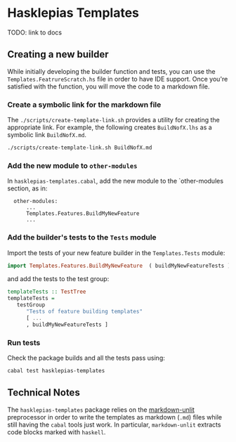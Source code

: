 # Hasklepias Templates

TODO: link to docs

## Creating a new builder

While initially developing the builder function and tests, you can use the `Templates.FeatrureScratch.hs` file in order to have IDE support. Once you're satisfied with the function, you will move the code to a markdown file.

### Create a symbolic link for the markdown file

The `./scripts/create-template-link.sh` provides a utility for creating the appropriate link. For example, the following creates `BuildNofX.lhs` as a symbolic link `BuildNofX.md`.

```sh
./scripts/create-template-link.sh BuildNofX.md
```

### Add the new module to `other-modules`

In `hasklepias-templates.cabal`, add the new module to the `other-modules section, as in:

```cabal
  other-modules:
      ...
      Templates.Features.BuildMyNewFeature
      ...
```

### Add the builder's tests to the `Tests` module

Import the tests of your new feature builder in the `Templates.Tests` module:

```haskell
import Templates.Features.BuildMyNewFeature  ( buildMyNewFeatureTests )
```

and add the tests to the test group:

```haskell
templateTests :: TestTree
templateTests = 
   testGroup 
      "Tests of feature building templates" 
      [ ...
      , buildMyNewFeatureTests ]
```

### Run tests

Check the package builds and all the tests pass using:

```sh
cabal test hasklepias-templates
```

## Technical Notes

The `hasklepias-templates` package relies on the [markdown-unlit](https://github.com/sol/markdown-unlit) preprocessor in order to write the templates as markdown (`.md`) files while still having the `cabal` tools just work. In particular, `markdown-unlit` extracts code blocks marked with `haskell`.